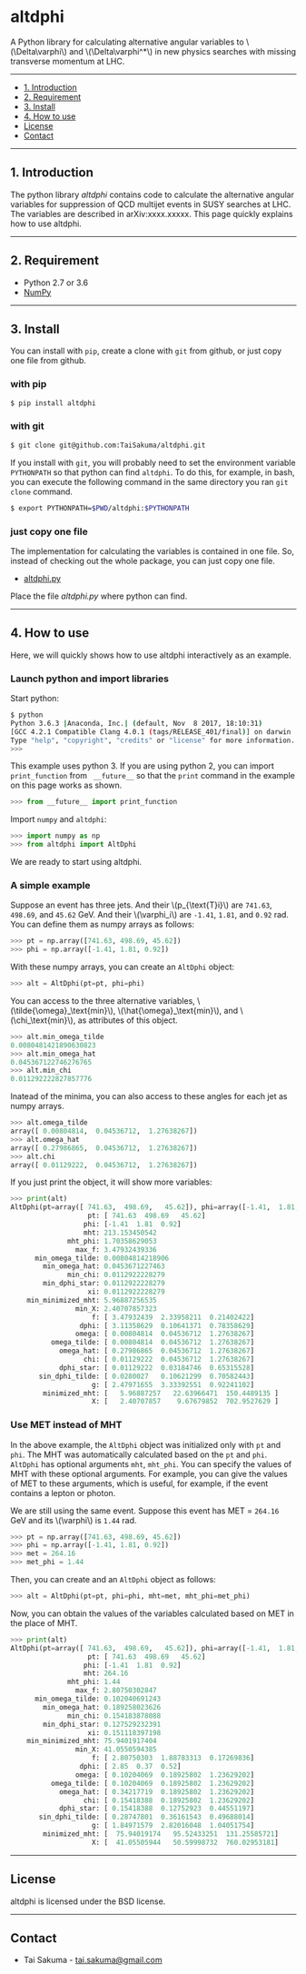 
# altdphi

A Python library for calculating alternative angular variables to
\\(\Delta\varphi\\) and \\(\Delta\varphi^*\\) in new physics searches
with missing transverse momentum at LHC.

*****

- [1. Introduction](#introduction)
- [2. Requirement](#requirement)
- [3. Install](#install)
- [4. How to use](#how-to-use)
- [<i class="fa fa-check fa-fw"></i> License](#i-class-fa-fa-check-fa-fw-i-license)
- [<i class="fa fa-envelope fa-fw"></i> Contact](#i-class-fa-fa-envelope-fa-fw-i-contact)

*****

## 1. Introduction

The python library *altdphi* contains code to calculate the
alternative angular variables for suppression of QCD multijet events
in SUSY searches at LHC. The variables are described in
arXiv:xxxx.xxxxx. This page quickly explains how to use altdphi.

*****

## 2. Requirement

- Python 2.7 or 3.6
- [NumPy](http://www.numpy.org/)

*****

## 3. Install

You can install with `pip`, create a clone with `git` from github, or
just copy one file from github.

### with pip


```bash
$ pip install altdphi
```

### with git

```bash
$ git clone git@github.com:TaiSakuma/altdphi.git
```

If you install with `git`, you will probably need to set the
environment variable `PYTHONPATH` so that python can find `altdphi`.
To do this, for example, in bash, you can execute the following
command in the same directory you ran `git clone` command.


```bash
$ export PYTHONPATH=$PWD/altdphi:$PYTHONPATH
```

### just copy one file

The implementation for calculating the variables is contained in one
file. So, instead of checking out the whole package, you can just copy
one file.

- [altdphi.py](https://github.com/TaiSakuma/altdphi/blob/master/altdphi/altdphi.py)

Place the file *altdphi.py* where python can find.


*****

## 4. How to use

Here, we will quickly shows how to use altdphi interactively as an example.

### Launch python and import libraries

Start python:
```bash
$ python
Python 3.6.3 |Anaconda, Inc.| (default, Nov  8 2017, 18:10:31) 
[GCC 4.2.1 Compatible Clang 4.0.1 (tags/RELEASE_401/final)] on darwin
Type "help", "copyright", "credits" or "license" for more information.
>>> 
```

This example uses python 3. If you are using python 2, you can import
`print_function` from ` __future__` so that the `print` command in the
example on this page works as shown.

```python
>>> from __future__ import print_function
```

Import `numpy` and `altdphi`:
```python
>>> import numpy as np
>>> from altdphi import AltDphi
```

We are ready to start using altdphi.

### A simple example

Suppose an event has three jets.
And their \\(p\_{\text{T}i}\\) are `741.63`, `498.69`,
and `45.62` GeV. And their \\(\varphi_i\\) are `-1.41`,  `1.81`, and `0.92` rad.
You can define them as numpy arrays as follows:
```python
>>> pt = np.array([741.63, 498.69, 45.62])
>>> phi = np.array([-1.41, 1.81, 0.92])
```

With these numpy arrays, you can create an `AltDphi` object:

```python
>>> alt = AltDphi(pt=pt, phi=phi)
```

You can access to the three alternative variables,
\\(\tilde{\omega}\_\text{min}\\), \\(\hat{\omega}\_\text{min}\\), and
\\(\chi\_\text{min}\\), as attributes of this object.

```python
>>> alt.min_omega_tilde
0.0080481421890630823
>>> alt.min_omega_hat
0.045367122746276765
>>> alt.min_chi
0.011292222827857776
```
Inatead of the minima, you can also access to these angles for each jet
as numpy arrays.

```python
>>> alt.omega_tilde
array([ 0.00804814,  0.04536712,  1.27638267])
>>> alt.omega_hat
array([ 0.27986865,  0.04536712,  1.27638267])
>>> alt.chi
array([ 0.01129222,  0.04536712,  1.27638267])
```

If you just print the object, it will show more variables:

```python
>>> print(alt)
AltDphi(pt=array([ 741.63,  498.69,   45.62]), phi=array([-1.41,  1.81,  0.92])):
                   pt: [ 741.63  498.69   45.62]
                  phi: [-1.41  1.81  0.92]
                  mht: 213.153450542
              mht_phi: 1.70358629053
                max_f: 3.47932439336
      min_omega_tilde: 0.00804814218906
        min_omega_hat: 0.0453671227463
              min_chi: 0.0112922228279
        min_dphi_star: 0.0112922228279
                   xi: 0.0112922228279
    min_minimized_mht: 5.96887256535
                min_X: 2.40707857323
                    f: [ 3.47932439  2.33958211  0.21402422]
                 dphi: [ 3.11358629  0.10641371  0.78358629]
                omega: [ 0.00804814  0.04536712  1.27638267]
          omega_tilde: [ 0.00804814  0.04536712  1.27638267]
            omega_hat: [ 0.27986865  0.04536712  1.27638267]
                  chi: [ 0.01129222  0.04536712  1.27638267]
            dphi_star: [ 0.01129222  0.03184746  0.65315528]
       sin_dphi_tilde: [ 0.0280027   0.10621299  0.70582443]
                    g: [ 2.47971655  3.33392551  0.92241102]
        minimized_mht: [   5.96887257   22.63966471  150.4489135 ]
                    X: [   2.40707857    9.67679852  702.9527629 ]
```

### Use MET instead of MHT

In the above example, the `AltDphi` object was initialized only with
`pt` and `phi`. The MHT was automatically calculated based on the `pt`
and `phi`. `AltDphi` has optional arguments `mht`, `mht_phi`. You can
specify the values of MHT with these optional arguments. For example,
you can give the values of MET to these arguments, which is useful,
for example, if the event contains a lepton or photon.

We are still using the same event. Suppose this event has MET =
`264.16` GeV and its \\(\varphi\\) is `1.44` rad.

```python
>>> pt = np.array([741.63, 498.69, 45.62])
>>> phi = np.array([-1.41, 1.81, 0.92])
>>> met = 264.16
>>> met_phi = 1.44
```

Then, you can create and an `AltDphi` object as follows:

```python
>>> alt = AltDphi(pt=pt, phi=phi, mht=met, mht_phi=met_phi)
```

Now, you can obtain the values of the variables calculated based on
MET in the place of MHT.

```python
>>> print(alt)
AltDphi(pt=array([ 741.63,  498.69,   45.62]), phi=array([-1.41,  1.81,  0.92]), mht=264.16, mht_phi=1.44):
                   pt: [ 741.63  498.69   45.62]
                  phi: [-1.41  1.81  0.92]
                  mht: 264.16
              mht_phi: 1.44
                max_f: 2.80750302847
      min_omega_tilde: 0.102040691243
        min_omega_hat: 0.189258023626
              min_chi: 0.154183878088
        min_dphi_star: 0.127529232391
                   xi: 0.151118397198
    min_minimized_mht: 75.9401917404
                min_X: 41.0550594385
                    f: [ 2.80750303  1.88783313  0.17269836]
                 dphi: [ 2.85  0.37  0.52]
                omega: [ 0.10204069  0.18925802  1.23629202]
          omega_tilde: [ 0.10204069  0.18925802  1.23629202]
            omega_hat: [ 0.34217719  0.18925802  1.23629202]
                  chi: [ 0.15418388  0.18925802  1.23629202]
            dphi_star: [ 0.15418388  0.12752923  0.44551197]
       sin_dphi_tilde: [ 0.28747801  0.36161543  0.49688014]
                    g: [ 1.84971579  2.82016048  1.04051754]
        minimized_mht: [  75.94019174   95.52433251  131.25585721]
                    X: [  41.05505944   50.59998732  760.02953181]
```

*****

## <i class="fa fa-check fa-fw"></i> License

altdphi is licensed under the BSD license.

*****

## <i class="fa fa-envelope fa-fw"></i> Contact

- Tai Sakuma - tai.sakuma@gmail.com


<br />
<br />
